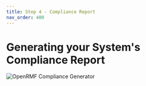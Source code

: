 ```yaml
---
title: Step 4 - Compliance Report
nav_order: 400
---
```


# Generating your System's Compliance Report

![OpenRMF Compliance Generator](/assets/compliance.png)
